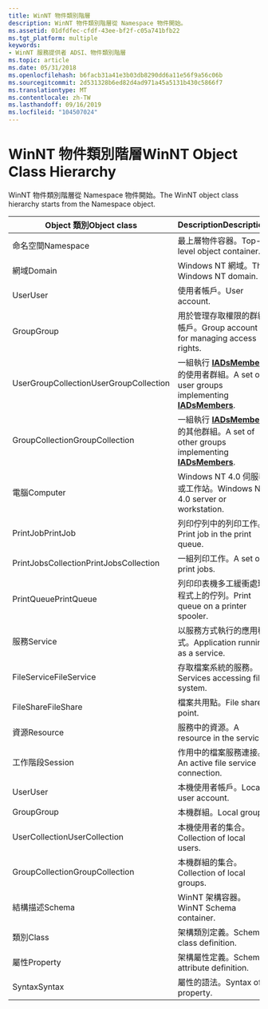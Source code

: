 ```yaml
---
title: WinNT 物件類別階層
description: WinNT 物件類別階層從 Namespace 物件開始。
ms.assetid: 01dfdfec-cfdf-43ee-bf2f-c05a741bfb22
ms.tgt_platform: multiple
keywords:
- WinNT 服務提供者 ADSI、物件類別階層
ms.topic: article
ms.date: 05/31/2018
ms.openlocfilehash: b6facb31a41e3b03db8290dd6a11e56f9a56c06b
ms.sourcegitcommit: 2d531328b6ed82d4ad971a45a5131b430c5866f7
ms.translationtype: MT
ms.contentlocale: zh-TW
ms.lasthandoff: 09/16/2019
ms.locfileid: "104507024"
---
```

# <a name="winnt-object-class-hierarchy"></a><span data-ttu-id="c6e5c-104">WinNT 物件類別階層</span><span class="sxs-lookup"><span data-stu-id="c6e5c-104">WinNT Object Class Hierarchy</span></span>

<span data-ttu-id="c6e5c-105">WinNT 物件類別階層從 Namespace 物件開始。</span><span class="sxs-lookup"><span data-stu-id="c6e5c-105">The WinNT object class hierarchy starts from the Namespace object.</span></span>



| <span data-ttu-id="c6e5c-106">Object 類別</span><span class="sxs-lookup"><span data-stu-id="c6e5c-106">Object class</span></span>                   | <span data-ttu-id="c6e5c-107">Description</span><span class="sxs-lookup"><span data-stu-id="c6e5c-107">Description</span></span>                                                                       |
|--------------------------------|-----------------------------------------------------------------------------------|
| <span data-ttu-id="c6e5c-108">命名空間</span><span class="sxs-lookup"><span data-stu-id="c6e5c-108">Namespace</span></span><br/>           | <span data-ttu-id="c6e5c-109">最上層物件容器。</span><span class="sxs-lookup"><span data-stu-id="c6e5c-109">Top-level object container.</span></span><br/>                                            |
| <span data-ttu-id="c6e5c-110">網域</span><span class="sxs-lookup"><span data-stu-id="c6e5c-110">Domain</span></span><br/>              | <span data-ttu-id="c6e5c-111">Windows NT 網域。</span><span class="sxs-lookup"><span data-stu-id="c6e5c-111">The Windows NT domain.</span></span><br/>                                                 |
| <span data-ttu-id="c6e5c-112">User</span><span class="sxs-lookup"><span data-stu-id="c6e5c-112">User</span></span><br/>                | <span data-ttu-id="c6e5c-113">使用者帳戶。</span><span class="sxs-lookup"><span data-stu-id="c6e5c-113">User account.</span></span><br/>                                                          |
| <span data-ttu-id="c6e5c-114">Group</span><span class="sxs-lookup"><span data-stu-id="c6e5c-114">Group</span></span><br/>               | <span data-ttu-id="c6e5c-115">用於管理存取權限的群組帳戶。</span><span class="sxs-lookup"><span data-stu-id="c6e5c-115">Group account for managing access rights.</span></span><br/>                              |
| <span data-ttu-id="c6e5c-116">UserGroupCollection</span><span class="sxs-lookup"><span data-stu-id="c6e5c-116">UserGroupCollection</span></span><br/> | <span data-ttu-id="c6e5c-117">一組執行 [**IADsMembers**](/windows/desktop/api/Iads/nn-iads-iadsmembers)的使用者群組。</span><span class="sxs-lookup"><span data-stu-id="c6e5c-117">A set of user groups implementing [**IADsMembers**](/windows/desktop/api/Iads/nn-iads-iadsmembers).</span></span><br/>  |
| <span data-ttu-id="c6e5c-118">GroupCollection</span><span class="sxs-lookup"><span data-stu-id="c6e5c-118">GroupCollection</span></span><br/>     | <span data-ttu-id="c6e5c-119">一組執行 [**IADsMembers**](/windows/desktop/api/Iads/nn-iads-iadsmembers)的其他群組。</span><span class="sxs-lookup"><span data-stu-id="c6e5c-119">A set of other groups implementing [**IADsMembers**](/windows/desktop/api/Iads/nn-iads-iadsmembers).</span></span><br/> |
| <span data-ttu-id="c6e5c-120">電腦</span><span class="sxs-lookup"><span data-stu-id="c6e5c-120">Computer</span></span><br/>            | <span data-ttu-id="c6e5c-121">Windows NT 4.0 伺服器或工作站。</span><span class="sxs-lookup"><span data-stu-id="c6e5c-121">Windows NT 4.0 server or workstation.</span></span><br/>                                  |
| <span data-ttu-id="c6e5c-122">PrintJob</span><span class="sxs-lookup"><span data-stu-id="c6e5c-122">PrintJob</span></span><br/>            | <span data-ttu-id="c6e5c-123">列印佇列中的列印工作。</span><span class="sxs-lookup"><span data-stu-id="c6e5c-123">Print job in the print queue.</span></span><br/>                                          |
| <span data-ttu-id="c6e5c-124">PrintJobsCollection</span><span class="sxs-lookup"><span data-stu-id="c6e5c-124">PrintJobsCollection</span></span><br/> | <span data-ttu-id="c6e5c-125">一組列印工作。</span><span class="sxs-lookup"><span data-stu-id="c6e5c-125">A set of print jobs.</span></span><br/>                                                   |
| <span data-ttu-id="c6e5c-126">PrintQueue</span><span class="sxs-lookup"><span data-stu-id="c6e5c-126">PrintQueue</span></span><br/>          | <span data-ttu-id="c6e5c-127">列印印表機多工緩衝處理程式上的佇列。</span><span class="sxs-lookup"><span data-stu-id="c6e5c-127">Print queue on a printer spooler.</span></span><br/>                                      |
| <span data-ttu-id="c6e5c-128">服務</span><span class="sxs-lookup"><span data-stu-id="c6e5c-128">Service</span></span><br/>             | <span data-ttu-id="c6e5c-129">以服務方式執行的應用程式。</span><span class="sxs-lookup"><span data-stu-id="c6e5c-129">Application running as a service.</span></span><br/>                                      |
| <span data-ttu-id="c6e5c-130">FileService</span><span class="sxs-lookup"><span data-stu-id="c6e5c-130">FileService</span></span><br/>         | <span data-ttu-id="c6e5c-131">存取檔案系統的服務。</span><span class="sxs-lookup"><span data-stu-id="c6e5c-131">Services accessing file system.</span></span><br/>                                        |
| <span data-ttu-id="c6e5c-132">FileShare</span><span class="sxs-lookup"><span data-stu-id="c6e5c-132">FileShare</span></span><br/>           | <span data-ttu-id="c6e5c-133">檔案共用點。</span><span class="sxs-lookup"><span data-stu-id="c6e5c-133">File share point.</span></span><br/>                                                      |
| <span data-ttu-id="c6e5c-134">資源</span><span class="sxs-lookup"><span data-stu-id="c6e5c-134">Resource</span></span><br/>            | <span data-ttu-id="c6e5c-135">服務中的資源。</span><span class="sxs-lookup"><span data-stu-id="c6e5c-135">A resource in the service.</span></span><br/>                                             |
| <span data-ttu-id="c6e5c-136">工作階段</span><span class="sxs-lookup"><span data-stu-id="c6e5c-136">Session</span></span><br/>             | <span data-ttu-id="c6e5c-137">作用中的檔案服務連接。</span><span class="sxs-lookup"><span data-stu-id="c6e5c-137">An active file service connection.</span></span><br/>                                     |
| <span data-ttu-id="c6e5c-138">User</span><span class="sxs-lookup"><span data-stu-id="c6e5c-138">User</span></span><br/>                | <span data-ttu-id="c6e5c-139">本機使用者帳戶。</span><span class="sxs-lookup"><span data-stu-id="c6e5c-139">Local user account.</span></span><br/>                                                    |
| <span data-ttu-id="c6e5c-140">Group</span><span class="sxs-lookup"><span data-stu-id="c6e5c-140">Group</span></span><br/>               | <span data-ttu-id="c6e5c-141">本機群組。</span><span class="sxs-lookup"><span data-stu-id="c6e5c-141">Local group.</span></span><br/>                                                           |
| <span data-ttu-id="c6e5c-142">UserCollection</span><span class="sxs-lookup"><span data-stu-id="c6e5c-142">UserCollection</span></span><br/>      | <span data-ttu-id="c6e5c-143">本機使用者的集合。</span><span class="sxs-lookup"><span data-stu-id="c6e5c-143">Collection of local users.</span></span><br/>                                             |
| <span data-ttu-id="c6e5c-144">GroupCollection</span><span class="sxs-lookup"><span data-stu-id="c6e5c-144">GroupCollection</span></span><br/>     | <span data-ttu-id="c6e5c-145">本機群組的集合。</span><span class="sxs-lookup"><span data-stu-id="c6e5c-145">Collection of local groups.</span></span><br/>                                            |
| <span data-ttu-id="c6e5c-146">結構描述</span><span class="sxs-lookup"><span data-stu-id="c6e5c-146">Schema</span></span><br/>              | <span data-ttu-id="c6e5c-147">WinNT 架構容器。</span><span class="sxs-lookup"><span data-stu-id="c6e5c-147">WinNT Schema container.</span></span><br/>                                                |
| <span data-ttu-id="c6e5c-148">類別</span><span class="sxs-lookup"><span data-stu-id="c6e5c-148">Class</span></span><br/>               | <span data-ttu-id="c6e5c-149">架構類別定義。</span><span class="sxs-lookup"><span data-stu-id="c6e5c-149">Schema class definition.</span></span><br/>                                               |
| <span data-ttu-id="c6e5c-150">屬性</span><span class="sxs-lookup"><span data-stu-id="c6e5c-150">Property</span></span><br/>            | <span data-ttu-id="c6e5c-151">架構屬性定義。</span><span class="sxs-lookup"><span data-stu-id="c6e5c-151">Schema attribute definition.</span></span><br/>                                           |
| <span data-ttu-id="c6e5c-152">Syntax</span><span class="sxs-lookup"><span data-stu-id="c6e5c-152">Syntax</span></span><br/>              | <span data-ttu-id="c6e5c-153">屬性的語法。</span><span class="sxs-lookup"><span data-stu-id="c6e5c-153">Syntax of a property.</span></span><br/>                                                  |



 

 

 





